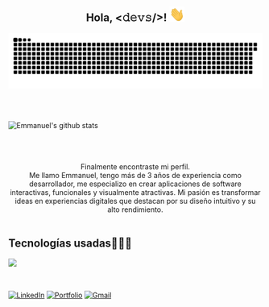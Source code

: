 <div align="center">
<h2> Hola, <𝚍𝚎𝚟𝚜/>! <img src="https://github.com/ABSphreak/ABSphreak/blob/master/gifs/Hi.gif" width="30px"></h2>
</div>
  <div align="center">
    
  ![snake gif](https://github.com/Emmanuellsk8/Emmanuellsk8/blob/output/github-contribution-grid-snake-dark.svg)
</div>
<br><br>

  ![Emmanuel's github stats](https://github-readme-stats.vercel.app/api?username=Emmanuellsk8&show_icons=true&theme=tokyonight)
 
<!--
  ![Emmanuel's github stats](https://github-readme-stats.vercel.app/api?username=Emmanuellsk8&show_icons=true&theme=tokyonight) |  [![GitHub Streak](https://streak-stats.demolab.com?user=Emmanuellsk8&theme=tokyonight)](https://git.io/streak-stats) |
  | --- | --- |
-->
<!--
 | ![Top Langs](https://github-readme-stats.vercel.app/api/top-langs/?username=emmanuellsk8&theme=tokyonight)  | 
-->

<br>
<br>

<div align="center">
<br>
Finalmente encontraste mi perfil. <br>
Me llamo Emmanuel, tengo más de 3 años de experiencia como desarrollador, me especializo en crear aplicaciones de software interactivas, funcionales y visualmente atractivas. Mi pasión es transformar ideas en experiencias digitales que destacan por su diseño intuitivo y su alto rendimiento.<br>

</div><br>

<h2 >Tecnologías usadas👨🏻‍💻</h2>
<p align="left">
  <a href="https://skillicons.dev">
    <img src="https://skillicons.dev/icons?i=html,css,astro,angular,tailwind,javascript,typescript,nodejs,java,kotlin,mysql,spring,git,github,docker,postman,vscode,idea&perline=12" />
  </a>
</p>
<br>

<a href="https://www.linkedin.com/in/emmanuel-guerra-hoyos-414626279/" target="_blank"><img src="https://img.shields.io/badge/LinkedIn-0077B5?style=for-the-badge&logo=linkedin&logoColor=white" alt="LinkedIn"></a>
<a href="https://portfolio-gamma-vert-39.vercel.app/" target="_blank"><img src="https://img.shields.io/badge/website-000000?style=for-the-badge&logo=About.me&logoColor=white" alt="Portfolio"></a>
<a href="https://mail.google.com/mail/u/0/#inbox?compose=GTvVlcSDbhCNGlrmkLsGBWbtxbjkqLgNrtBrvVQfWjlRGbZqjjXRbBMFZLbgwXdNvhPvfVXFdJZMS" target="_blank"><img src="https://img.shields.io/badge/Gmail-D14836?style=for-the-badge&logo=gmail&logoColor=white" alt="Gmail"></a>

</div>

